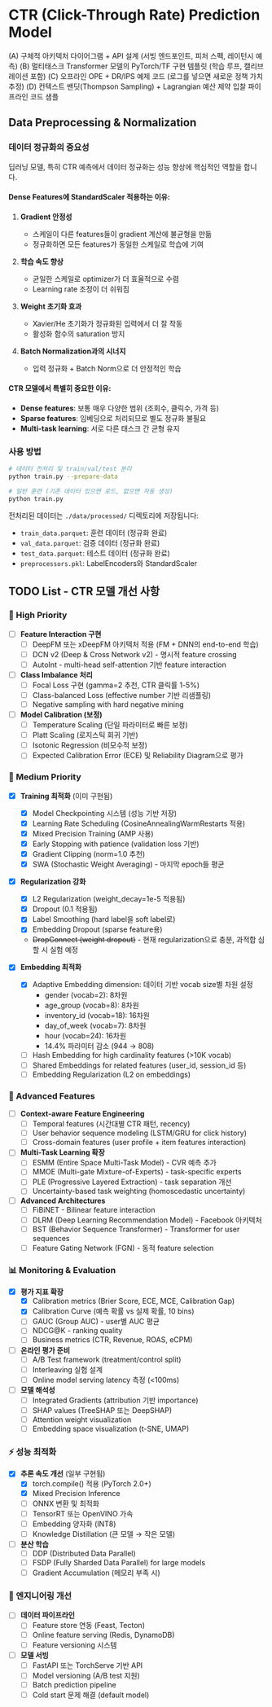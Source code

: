 # CTR (Click-Through Rate) Prediction Model

(A) 구체적 아키텍처 다이어그램 + API 설계 (서빙 엔드포인트, 피처 스펙, 레이턴시 예측)
(B) 멀티태스크 Transformer 모델의 PyTorch/TF 구현 템플릿 (학습 루프, 캘리브레이션 포함)
(C) 오프라인 OPE + DR/IPS 예제 코드 (로그를 넣으면 새로운 정책 가치 추정)
(D) 컨텍스트 밴딧(Thompson Sampling) + Lagrangian 예산 제약 입찰 파이프라인 코드 샘플

## Data Preprocessing & Normalization

### 데이터 정규화의 중요성

딥러닝 모델, 특히 CTR 예측에서 데이터 정규화는 성능 향상에 핵심적인 역할을 합니다.

#### Dense Features에 StandardScaler 적용하는 이유:

1. **Gradient 안정성**
   - 스케일이 다른 features들이 gradient 계산에 불균형을 만듦
   - 정규화하면 모든 features가 동일한 스케일로 학습에 기여

2. **학습 속도 향상**
   - 균일한 스케일로 optimizer가 더 효율적으로 수렴
   - Learning rate 조정이 더 쉬워짐

3. **Weight 초기화 효과**
   - Xavier/He 초기화가 정규화된 입력에서 더 잘 작동
   - 활성화 함수의 saturation 방지

4. **Batch Normalization과의 시너지**
   - 입력 정규화 + Batch Norm으로 더 안정적인 학습

#### CTR 모델에서 특별히 중요한 이유:

- **Dense features**: 보통 매우 다양한 범위 (조회수, 클릭수, 가격 등)
- **Sparse features**: 임베딩으로 처리되므로 별도 정규화 불필요
- **Multi-task learning**: 서로 다른 태스크 간 균형 유지

### 사용 방법

```bash
# 데이터 전처리 및 train/val/test 분리
python train.py --prepare-data

# 일반 훈련 (기존 데이터 있으면 로드, 없으면 자동 생성)
python train.py
```

전처리된 데이터는 `./data/processed/` 디렉토리에 저장됩니다:
- `train_data.parquet`: 훈련 데이터 (정규화 완료)
- `val_data.parquet`: 검증 데이터 (정규화 완료)
- `test_data.parquet`: 테스트 데이터 (정규화 완료)
- `preprocessors.pkl`: LabelEncoders와 StandardScaler

## TODO List - CTR 모델 개선 사항

### 🎯 High Priority

- [ ] **Feature Interaction 구현**
  - [ ] DeepFM 또는 xDeepFM 아키텍처 적용 (FM + DNN의 end-to-end 학습)
  - [ ] DCN v2 (Deep & Cross Network v2) - 명시적 feature crossing
  - [ ] AutoInt - multi-head self-attention 기반 feature interaction

- [ ] **Class Imbalance 처리**
  - [ ] Focal Loss 구현 (gamma=2 추천, CTR 클릭률 1-5%)
  - [ ] Class-balanced Loss (effective number 기반 리샘플링)
  - [ ] Negative sampling with hard negative mining

- [ ] **Model Calibration (보정)**
  - [ ] Temperature Scaling (단일 파라미터로 빠른 보정)
  - [ ] Platt Scaling (로지스틱 회귀 기반)
  - [ ] Isotonic Regression (비모수적 보정)
  - [ ] Expected Calibration Error (ECE) 및 Reliability Diagram으로 평가

### 🔧 Medium Priority

- [x] **Training 최적화** (이미 구현됨)
  - [x] Model Checkpointing 시스템 (성능 기반 저장)
  - [x] Learning Rate Scheduling (CosineAnnealingWarmRestarts 적용)
  - [x] Mixed Precision Training (AMP 사용)
  - [x] Early Stopping with patience (validation loss 기반)
  - [x] Gradient Clipping (norm=1.0 추천)
  - [x] SWA (Stochastic Weight Averaging) - 마지막 epoch들 평균

- [x] **Regularization 강화**
  - [x] L2 Regularization (weight_decay=1e-5 적용됨)
  - [x] Dropout (0.1 적용됨)
  - [x] Label Smoothing (hard label을 soft label로)
  - [x] Embedding Dropout (sparse feature용)
  - ~~DropConnect (weight dropout)~~ - 현재 regularization으로 충분, 과적합 심할 시 실험 예정

- [x] **Embedding 최적화**
  - [x] Adaptive Embedding dimension: 데이터 기반 vocab size별 차원 설정
    - gender (vocab=2): 8차원
    - age_group (vocab=8): 8차원
    - inventory_id (vocab=18): 16차원
    - day_of_week (vocab=7): 8차원
    - hour (vocab=24): 16차원
    - 14.4% 파라미터 감소 (944 → 808)
  - [ ] Hash Embedding for high cardinality features (>10K vocab)
  - [ ] Shared Embeddings for related features (user_id, session_id 등)
  - [ ] Embedding Regularization (L2 on embeddings)

### 🚀 Advanced Features

- [ ] **Context-aware Feature Engineering**
  - [ ] Temporal features (시간대별 CTR 패턴, recency)
  - [ ] User behavior sequence modeling (LSTM/GRU for click history)
  - [ ] Cross-domain features (user profile + item features interaction)

- [ ] **Multi-Task Learning 확장**
  - [ ] ESMM (Entire Space Multi-Task Model) - CVR 예측 추가
  - [ ] MMOE (Multi-gate Mixture-of-Experts) - task-specific experts
  - [ ] PLE (Progressive Layered Extraction) - task separation 개선
  - [ ] Uncertainty-based task weighting (homoscedastic uncertainty)

- [ ] **Advanced Architectures**
  - [ ] FiBiNET - Bilinear feature interaction
  - [ ] DLRM (Deep Learning Recommendation Model) - Facebook 아키텍처
  - [ ] BST (Behavior Sequence Transformer) - Transformer for user sequences
  - [ ] Feature Gating Network (FGN) - 동적 feature selection

### 📊 Monitoring & Evaluation

- [x] **평가 지표 확장**
  - [x] Calibration metrics (Brier Score, ECE, MCE, Calibration Gap)
  - [x] Calibration Curve (예측 확률 vs 실제 확률, 10 bins)
  - [ ] GAUC (Group AUC) - user별 AUC 평균
  - [ ] NDCG@K - ranking quality
  - [ ] Business metrics (CTR, Revenue, ROAS, eCPM)

- [ ] **온라인 평가 준비**
  - [ ] A/B Test framework (treatment/control split)
  - [ ] Interleaving 실험 설계
  - [ ] Online model serving latency 측정 (<100ms)

- [ ] **모델 해석성**
  - [ ] Integrated Gradients (attribution 기반 importance)
  - [ ] SHAP values (TreeSHAP 또는 DeepSHAP)
  - [ ] Attention weight visualization
  - [ ] Embedding space visualization (t-SNE, UMAP)

### ⚡ 성능 최적화

- [x] **추론 속도 개선** (일부 구현됨)
  - [x] torch.compile() 적용 (PyTorch 2.0+)
  - [x] Mixed Precision Inference
  - [ ] ONNX 변환 및 최적화
  - [ ] TensorRT 또는 OpenVINO 가속
  - [ ] Embedding 양자화 (INT8)
  - [ ] Knowledge Distillation (큰 모델 → 작은 모델)

- [ ] **분산 학습**
  - [ ] DDP (Distributed Data Parallel)
  - [ ] FSDP (Fully Sharded Data Parallel) for large models
  - [ ] Gradient Accumulation (메모리 부족 시)

### 🔧 엔지니어링 개선

- [ ] **데이터 파이프라인**
  - [ ] Feature store 연동 (Feast, Tecton)
  - [ ] Online feature serving (Redis, DynamoDB)
  - [ ] Feature versioning 시스템

- [ ] **모델 서빙**
  - [ ] FastAPI 또는 TorchServe 기반 API
  - [ ] Model versioning (A/B test 지원)
  - [ ] Batch prediction pipeline
  - [ ] Cold start 문제 해결 (default model)
